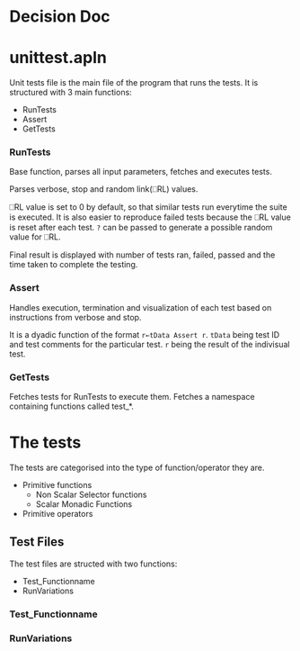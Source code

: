 # Decision Doc

# unittest.apln

Unit tests file is the main file of the program that runs the tests. It is structured with 3 main functions:
- RunTests
- Assert
- GetTests

### RunTests
Base function, parses all input parameters, fetches and executes tests.

Parses verbose, stop and random link(⎕RL) values.

⎕RL value is set to 0 by default, so that similar tests run everytime the suite is executed. It is also easier to reproduce failed tests because the ⎕RL value is reset after each test. `?` can be passed to generate a possible random value for ⎕RL.

Final result is displayed with number of tests ran, failed, passed and the time taken to complete the testing.

### Assert
Handles execution, termination and visualization of each test based on instructions from verbose and stop.

It is a dyadic function of the format `r←tData Assert r`. `tData` being test ID and test comments for the particular test. `r` being the result of the indivisual test.

### GetTests
Fetches tests for RunTests to execute them. Fetches a namespace containing functions called test_*.

# The tests
The tests are categorised into the type of function/operator they are.
- Primitive functions
    - Non Scalar Selector functions
    - Scalar Monadic Functions
- Primitive operators

## Test Files

The test files are structed with two functions:
- Test_Functionname
- RunVariations

### Test_Functionname

### RunVariations